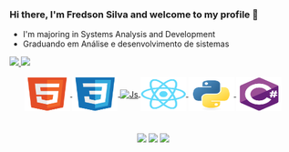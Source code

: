 ### Hi there, I'm Fredson Silva and welcome to my profile 👋

- I'm majoring in Systems Analysis and Development
- Graduando em Análise e desenvolvimento de sistemas


<div>
 <a href="https://github.com/silvafredson">
 <img height="180em" src="https://github-readme-stats.vercel.app/api?username=silvafredson&show_icons=true&theme=tokyonight&include_all_commits=true&count_private=true"/>
 <img height="180em" src="https://github-readme-stats.vercel.app/api/top-langs/?username=silvafredson&layout=compact&langs_count=6&theme=tokyonight"/>
</div>
  
 <div align="center" style="display: inline_block"><br>
 <img align="center" alt="HTML" height="60" width="80" src="https://raw.githubusercontent.com/devicons/devicon/master/icons/html5/html5-original.svg">
 <img align="center" alt="CSS" height="60" width="80" src="https://raw.githubusercontent.com/devicons/devicon/master/icons/css3/css3-original.svg">
 <img align="center" alt="Js" height="60" width="80" src="https://cdn.jsdelivr.net/gh/devicons/devicon/icons/javascript/javascript-plain.svg">
 <img align="center" alt="React" height="60" width="80" src="https://raw.githubusercontent.com/devicons/devicon/master/icons/react/react-original.svg">
 <img align="center" alt="Python" height="60" width="80" src="https://raw.githubusercontent.com/devicons/devicon/master/icons/python/python-original.svg">
 <img align="center" alt="Csharp" height="60" width="80" src="https://raw.githubusercontent.com/devicons/devicon/master/icons/csharp/csharp-original.svg">
  
 </div> 
  
 #
  
<div align="center"> 
  
 <a href = "mailto:fredsonlpsilva@gmail.com"><img src="https://img.shields.io/badge/Gmail-D14836?style=for-the-badge&logo=gmail&logoColor=white"></a>
 <a href = "mailto:silva.fredson@hotmail.com"><img src="https://img.shields.io/badge/Microsoft_Outlook-0078D4?style=for-the-badge&logo=microsoft-outlook&logoColor=white"></a>
 <a href="https://www.linkedin.com/in/fredson-silva-4082041aa/" target="_blank"><img src="https://img.shields.io/badge/LinkedIn-0077B5?style=for-the-badge&logo=linkedin&logoColor=white](https://img.shields.io/badge/LinkedIn-0077B5?style=for-the-badge&logo=linkedin&logoColor=white" target="_blank"></a> 
 
</div>
